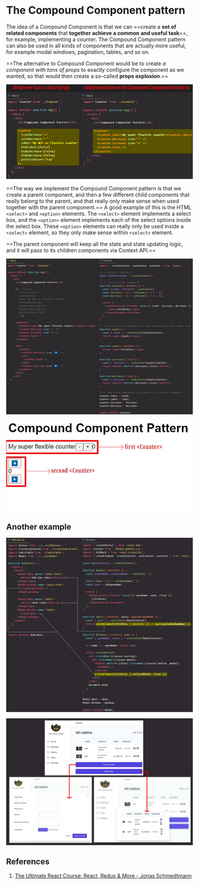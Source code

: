 # The Compound Component pattern

The idea of a Compound Component is that we can ==create a **set of related components** that **together achieve a common and useful task**==, for example, implementing a counter. The Compound Component pattern can also be used in all kinds of components that are actually more useful, for example modal windows, pagination, tables, and so on.

==The alternative to Compound Component would be to create _a component with tons of props_ to exactly configure the component as we wanted, so that would then create a so-called **props explosion**.==

![Reusability_in_React08](../../img/Reusability_in_React08.jpg)

==The way we implement the Compound Component pattern is that we create a parent component, and then a few different child components that really belong to the parent, and that really only make sense when used together with the parent component.== A good example of this is the HTML `<select>` and `<option>` elements. The `<select>` element implements a select box, and the `<option>` element implements each of the select options inside the select box. These `<option>` elements can really only be used inside a `<select>` element, so they only make sense within `<select>` element.

==The parent component will keep all the state and state updating logic, and it will pass to its children components via Context API.==

![Reusability_in_React06](../../img/Reusability_in_React06.jpg)

![Reusability_in_React07](../../img/Reusability_in_React07.jpg)

## Another example

![Reusability_in_React09](../../img/Reusability_in_React09.jpg) 

![Reusability_in_React10](../../img/Reusability_in_React10.jpg)

## References

1. [The Ultimate React Course: React, Redux & More - Jonas Schmedtmann](https://www.udemy.com/course/the-ultimate-react-course/)